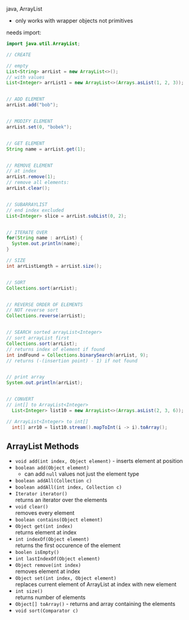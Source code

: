 java, ArrayList
- only works with wrapper objects not primitives


needs import:

```java
import java.util.ArrayList;
```

```java
// CREATE

// empty
List<String> arrList = new ArrayList<>();
// with values
List<Integer> arrList1 = new ArrayList<>(Arrays.asList(1, 2, 3));


// ADD ELEMENT
arrList.add("bob");


// MODIFY ELEMENT
arrList.set(0, "bobek");


// GET ELEMENT
String name = arrList.get(1);


// REMOVE ELEMENT
// at index
arrList.remove(1);
// remove all elements:
arrList.clear();


// SUBARRAYLIST
// end index excluded
List<Integer> slice = arrList.subList(0, 2);


// ITERATE OVER
for(String name : arrList) {
  System.out.println(name);
}

// SIZE
int arrListLength = arrList.size();


// SORT
Collections.sort(arrList);


// REVERSE ORDER OF ELEMENTS
// NOT reverse sort
Collections.reverse(arrList);


// SEARCH sorted arrayList<Integer>
// sort arrayList first
Collections.sort(arrList);
// returns index of element if found
int indFound = Collections.binarySearch(arrList, 9);
// returns (-(insertion point) - 1) if not found


// print array
System.out.println(arrList);


// CONVERT
// int[] to ArrayList<Integer>
  List<Integer> list10 = new ArrayList<>(Arrays.asList(2, 3, 6));

// ArrayList<Integer> to int[]
  int[] arr10 = list10.stream().mapToInt(i -> i).toArray();
```


## ArrayList Methods

- `void add(int index, Object element)` - inserts element at position
- `boolean add(Object element)`
  - can add `null` values not just the element type
- `boolean addAll(Collection c)`
- `boolean addAll(int index, Collection c)`
- `Iterator iterator()`
<br> returns an iterator over the elements
- `void clear()`
<br> removes every element
- `boolean contains(Object element)`
- `Object get(int index)`
<br> returns element at index
- `int indexOf(Object element)`
<br> returns the first occurence of the element
- `boolen isEmpty()`
- `int lastIndexOf(Object element)`
- `Object remove(int index)`
<br> removes element at index
- `Object set(int index, Object element)`
<br> replaces current element of ArrayList at index with new element
- `int size()`
<br> returns number of elements
- `Object[] toArray()` - returns and array containing the elements
- `void sort(Comparator c)`
